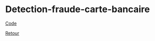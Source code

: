 # Detection-fraude-carte-bancaire

[Code](https://github.com/ThibaultLanthiez/Prediction-issue-matchs-foot/blob/main/Projet_1_Classification_Odds_Football_leagues.ipynb)

[Retour](https://github.com/ThibaultLanthiez/Portfolio)
